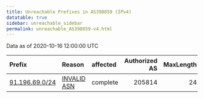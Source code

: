 ```yaml
---
title: Unreachable Prefixes in AS398859 (IPv4)
datatable: true
sidebar: unreachable_sidebar
permalink: unreachable_AS398859-v4.html
---
```


Data as of 2020-10-16 12:00:00 UTC


<div class="datatable-begin"></div>

| Prefix                                                 | Reason                                                                                                 | affected   |   Authorized AS |   MaxLength | Anchor                                         |   unreachable /24s |
|:-------------------------------------------------------|:-------------------------------------------------------------------------------------------------------|:-----------|----------------:|------------:|:-----------------------------------------------|-------------------:|
| [91.196.69.0/24](https://stat.ripe.net/91.196.69.0/24) | [INVALID ASN](https://rpki-validator.ripe.net/announcement-preview?asn=AS398859&prefix=91.196.69.0/24) | complete   |          205814 |          24 | [RIPE](unreachable_RIPE_NCC_RPKI_Root-v4.html) |                  1 |

<div class="datatable-end"></div>